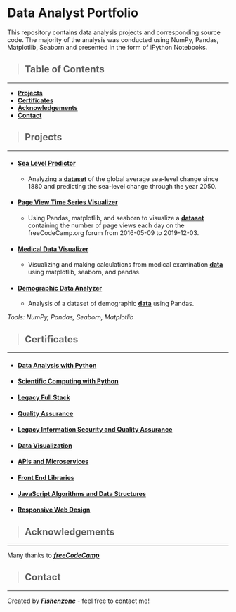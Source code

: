 # Data Analyst Portfolio

This repository contains data analysis projects and corresponding source code. The majority of the analysis was conducted using NumPy, Pandas, Matplotlib, Seaborn and presented in the form of iPython Notebooks.

> ## Table of Contents
---
- **[Projects](#projects)**
- **[Certificates](#certificates)**
- **[Acknowledgements](#acknowledgements)**
- **[Contact](#contact)**

> ## Projects
---
- #### [Sea Level Predictor](https://github.com/fishenzone/portfolio/blob/main/sea-level-predictor.ipynb 'Sea Level Predictor')
    - Analyzing a **[dataset](https://raw.githubusercontent.com/fishenzone/portfolio/main/data/epa-sea-level.csv 'CSV file Sea Level')** of the global average sea-level change since 1880 and predicting the sea-level change through the year 2050.
- #### [Page View Time Series Visualizer](https://github.com/fishenzone/portfolio/blob/main/page-view-time-series-visualizer.ipynb 'Page View Time Series Visualizer')
    - Using Pandas, matplotlib, and seaborn to visualize a **[dataset](https://raw.githubusercontent.com/fishenzone/portfolio/main/data/fcc-forum-pageviews.csv 'CSV file Page View Time Series')** containing the number of page views each day on the freeCodeCamp.org forum from 2016-05-09 to 2019-12-03.
- #### [Medical Data Visualizer](https://github.com/fishenzone/portfolio/blob/main/medical-data-visualizer.ipynb 'Medical Data Visualizer')
    - Visualizing and making calculations from medical examination **[data](https://raw.githubusercontent.com/fishenzone/portfolio/main/data/medical_examination.csv 'CSV file Medical Data')** using matplotlib, seaborn, and pandas.
- #### [Demographic Data Analyzer](https://github.com/fishenzone/portfolio/blob/main/demographic-data-analyzer.ipynb 'Demographic Data Analyzer')
    - Analysis of a dataset of demographic **[data](https://raw.githubusercontent.com/fishenzone/portfolio/main/data/adult.data.csv 'CSV file Demographic Data')** using Pandas.

_Tools: NumPy, Pandas, Seaborn, Matplotlib_ 

> ## Certificates
---
- #### [Data Analysis with Python](https://www.freecodecamp.org/certification/fishenzone/data-analysis-with-python-v7 'Data Analysis with Python Certificate')
- #### [Scientific Computing with Python](https://www.freecodecamp.org/certification/fishenzone/scientific-computing-with-python-v7 'Scientific Computing with Python Certificate')
- #### [Legacy Full Stack](https://www.freecodecamp.org/certification/fishenzone/full-stack 'Legacy Full Stack Certificate')
- #### [Quality Assurance](https://www.freecodecamp.org/certification/fishenzone/quality-assurance-v7 'Quality Assurance Certificate')
- #### [Legacy Information Security and Quality Assurance](https://www.freecodecamp.org/certification/fishenzone/information-security-and-quality-assurance 'Legacy Information Security and Quality Assurance Certificate')
- #### [Data Visualization](https://www.freecodecamp.org/certification/fishenzone/data-visualization 'Data Visualization Certificate')
- #### [APIs and Microservices](https://www.freecodecamp.org/certification/fishenzone/apis-and-microservices 'APIs and Microservices Certificate')
- #### [Front End Libraries](https://www.freecodecamp.org/certification/fishenzone/front-end-libraries 'Front End Libraries Certificate')
- #### [JavaScript Algorithms and Data Structures](https://www.freecodecamp.org/certification/fishenzone/javascript-algorithms-and-data-structures 'JavaScript Algorithms and Data Structures Certificate')
- #### [Responsive Web Design](https://www.freecodecamp.org/certification/fishenzone/responsive-web-design 'Responsive Web Design Certificate')

> ## Acknowledgements
---
Many thanks to ***[freeCodeCamp](https://www.freecodecamp.org/learn 'freeCodeCamp')***

> ## Contact
---
Created by ***[Fishenzone](https://github.com/fishenzone 'Fishenzone')*** - feel free to contact me!

